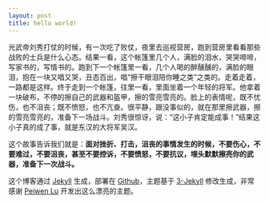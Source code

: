 ```yaml
---
layout: post
title: hello world! 
---
```


光武帝刘秀打仗的时候，有一次吃了败仗，夜里去巡视营房，跑到营房里看看那些战败的士兵是什么心态。结果一看，这个帐篷里几个人，满脸的泪水，哭哭啼啼，写家书的，写情书的。跑到下一个帐篷里一看，几个人喝的醉醺醺的，满脸的眼泪，抱在一块又唱又哭，丑态百出，唱“擦干眼泪陪你睡之类”之类的。走着走着，一路都是这样。终于走到一个帐篷，往里一看，里面坐着一个年轻的将军。他拿着一块破布，不停的擦自己的武器和盔甲，擦的雪亮雪亮的。脸上的表情呢，既不忧伤，也不沮丧；既不愤怒，也不亢奋。很平静，跟没事似的，就在那里擦武器，擦的雪亮雪亮的，准备下一场战斗。刘秀很惊讶，说：“这小子肯定能成事！”结果这小子真的成了事，就是东汉的大将军吴汉。

这个故事告诉我们就是：**面对挫折、打击，沮丧的事情发生的时候，不要伤心，不要难过，不要沮丧，甚至不要控诉，不要愤怒，不要抗议，埋头默默擦亮你的武器，准备下一次战斗。**


这个博客通过 [Jekyll](http://jekyllrb.com/) 生成，部署在 [Github](https://pages.github.com)，主题基于 [3-Jekyll](https://github.com/P233/3-Jekyll) 修改生成，非常感谢 [Peiwen Lu](https://github.com/P233) 开发出这么漂亮的主题。

